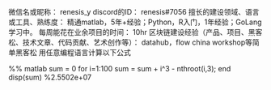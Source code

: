 微信名或昵称： renesis_y
discord的ID： renesis#7056
擅长的建设领域、语言或工具、熟练度： 精通matlab，5年+经验；Python，R入门，1年经验；GoLang学习中。
每周能花在业余项目的时间： 10hr
区块链建设经验（产品、项目、黑客松、技术文章、代码贡献、艺术创作等）： datahub，flow china workshop等简单黑客松
用任意编程语言计算以下公式 

%% matlab
sum = 0
for i=1:100
 sum = sum + i^3 - nthroot(i,3);
end
disp(sum) %2.5502e+07
